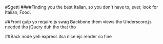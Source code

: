 #Sgetti
####Finding you the best Italian, so you don't have to, ever, look for Italian, Food.



##Front
gulp yo
require.js swag
Backbone them views tho
Underscore.js needed tho
jQuery duh tho that tho

##Back
node yeh
express itsa nice
ejs render so fine